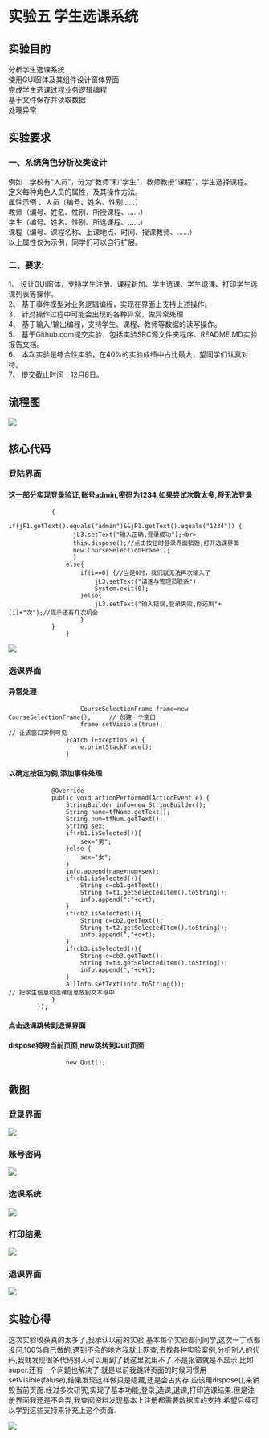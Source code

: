 实验五 学生选课系统
====
实验目的
----
分析学生选课系统<br>
使用GUI窗体及其组件设计窗体界面<br>
完成学生选课过程业务逻辑编程<br>
基于文件保存并读取数据<br>
处理异常<br>

实验要求
----
### 一、系统角色分析及类设计

例如：学校有“人员”，分为“教师”和“学生”，教师教授“课程”，学生选择课程。<br>
定义每种角色人员的属性，及其操作方法。<br>
属性示例：	人员（编号、姓名、性别……）<br>
教师（编号、姓名、性别、所授课程、……）<br>
			学生（编号、姓名、性别、所选课程、……）<br>
			课程（编号、课程名称、上课地点、时间、授课教师、……）<br>
以上属性仅为示例，同学们可以自行扩展。<br>

### 二、要求:

1、	设计GUI窗体，支持学生注册、课程新加、学生选课、学生退课、打印学生选课列表等操作。<br>
2、	基于事件模型对业务逻辑编程，实现在界面上支持上述操作。<br>
3、	针对操作过程中可能会出现的各种异常，做异常处理<br>
4、	基于输入/输出编程，支持学生、课程、教师等数据的读写操作。<br>
5、	基于Github.com提交实验，包括实验SRC源文件夹程序、README.MD实验报告文档。<br>
6、	本次实验是综合性实验，在40%的实验成绩中占比最大，望同学们认真对待。<br>
7、	提交截止时间：12月8日。<br>

流程图
----
![](https://github.com/Liuone/-5-/blob/master/%E6%B5%81%E7%A8%8B%E5%9B%BE.jpg)

核心代码
----

### 登陆界面

#### 这一部分实现登录验证,账号admin,密码为1234,如果尝试次数太多,将无法登录

```if(e.getSource()==jB1)
	        {
			  if(jF1.getText().equals("admin")&&jP1.getText().equals("1234")) {
				  jL3.setText("输入正确,登录成功");<br>
				  this.dispose();//点击按钮时登录界面销毁,打开选课界面
				  new CourseSelectionFrame();
				  }
				else{
					if(i==0) {//当是0时，我们就无法再次输入了
						jL3.setText("请速与管理员联系");
						System.exit(0);
					}else{
						jL3.setText("输入错误,登录失败,你还剩"+(i)+"次");//提示还有几次机会
					}
	        }
				}
 ```       

![](https://github.com/Liuone/-5-/blob/master/%E7%99%BB%E9%99%86%E5%A4%B1%E8%B4%A5.jpg)

### 选课界面

#### 异常处理

```try{
                    CourseSelectionFrame frame=new CourseSelectionFrame();     // 创建一个窗口
                    frame.setVisible(true);                                    // 让该窗口实例可见
                }catch (Exception e) {
                    e.printStackTrace();
                }
```

#### 以确定按钮为例,添加事件处理

```jbOk.addActionListener(new ActionListener() {           
            @Override
            public void actionPerformed(ActionEvent e) {
                StringBuilder info=new StringBuilder();
                String name=tfName.getText();
                String num=tfNum.getText();
                String sex;
                if(rb1.isSelected()){
                    sex="男";
                }else {
                    sex="女";
                }
                info.append(name+num+sex);
                if(cb1.isSelected()){
                    String c=cb1.getText();
                    String t=t1.getSelectedItem().toString();
                    info.append(":"+c+t);
                }
                if(cb2.isSelected()){
                    String c=cb2.getText();
                    String t=t2.getSelectedItem().toString();
                    info.append(","+c+t);
                }
                if(cb3.isSelected()){
                    String c=cb3.getText();
                    String t=t3.getSelectedItem().toString();
                    info.append(","+c+t);
                }
                allInfo.setText(info.toString());                     // 把学生信息和选课信息放到文本框中               
            }
        });
```

#### 点击退课跳转到退课界面

#### dispose销毁当前页面,new跳转到Quit页面

```dispose();
				new Quit();
```

截图
----

### 登录界面

![](https://github.com/Liuone/-5-/blob/master/%E7%99%BB%E9%99%86%E7%95%8C%E9%9D%A2.jpg)

### 账号密码

![](https://github.com/Liuone/-5-/blob/master/%E8%B4%A6%E5%8F%B7admin%E5%AF%86%E7%A0%811234.jpg)

### 选课系统

![](https://github.com/Liuone/-5-/blob/master/%E9%80%89%E8%AF%BE%E7%B3%BB%E7%BB%9F.jpg)

### 打印结果

![](https://github.com/Liuone/-5-/blob/master/%E6%89%93%E5%8D%B0%E7%BB%93%E6%9E%9C.jpg)

### 退课界面

![](https://github.com/Liuone/-5-/blob/master/%E9%80%80%E8%AF%BE%E7%95%8C%E9%9D%A2.jpg)

实验心得
----

这次实验收获真的太多了,我承认以前的实验,基本每个实验都问同学,这次一丁点都没问,100%自己做的,遇到不会的地方我就上网查,去找各种实验案例,分析别人的代码,我就发现很多代码别人可以用到了我这里就用不了,不是报错就是不显示,比如super.还有一个问题也解决了,就是以前我跳转页面的时候习惯用setVisible(faluse),结果发现这样做只是隐藏,还是会占内存,应该用dispose(),来销毁当前页面.经过多次研究,实现了基本功能,登录,选课,退课,打印选课结果.但是注册界面我还是不会弄,我查阅资料发现基本上注册都需要数据库的支持,希望后续可以学到这些支持来补充上这个页面.

![](https://github.com/Liuone/-5-/blob/master/%E5%AE%9E%E9%AA%8C%E5%BF%83%E5%BE%97.jpg)
